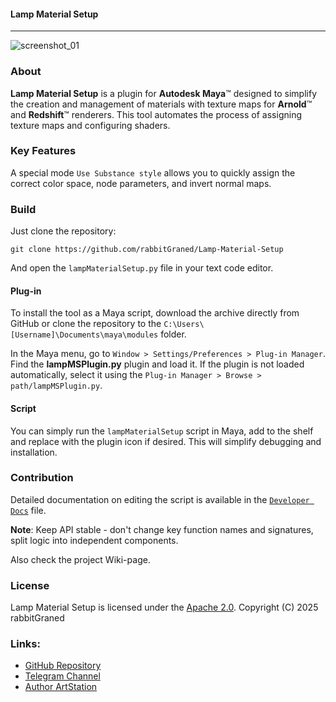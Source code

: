 #### Lamp Material Setup
----

 ![screenshot_01](https://github.com/user-attachments/assets/dfdae246-828c-46b7-ad4e-d90b268d2b3f)

### About
**Lamp Material Setup** is a plugin for **Autodesk Maya**™ designed to simplify the creation and management of materials with texture maps for **Arnold**™ and **Redshift**™ renderers. This tool automates the process of assigning texture maps and configuring shaders.

### Key Features
A special mode `Use Substance style` allows you to quickly assign the correct color space, node parameters, and invert normal maps.

### Build

Just clone the repository:

`git clone https://github.com/rabbitGraned/Lamp-Material-Setup`

And open the `lampMaterialSetup.py` file in your text code editor.
#### Plug-in
To install the tool as a Maya script, download the archive directly from GitHub or clone the repository to the `C:\Users\[Username]\Documents\maya\modules` folder.

In the Maya menu, go to `Window > Settings/Preferences > Plug-in Manager`.
Find the **lampMSPlugin.py** plugin and load it. If the plugin is not loaded automatically, select it using the `Plug-in Manager > Browse > path/lampMSPlugin.py`.

#### Script

You can simply run the `lampMaterialSetup` script in Maya, add to the shelf and replace with the plugin icon if desired. This will simplify debugging and installation.

### Contribution

Detailed documentation on editing the script is available in the [`Developer Docs`](Developer%20Docs.md) file.

**Note**: Keep API stable - don't change key function names and signatures, split logic into independent components.

Also check the project Wiki-page.

### License

Lamp Material Setup is licensed under the  [Apache 2.0](LICENSE). 
Copyright (C) 2025 rabbitGraned

### Links:

- [GitHub Repository](https://github.com/rabbitGraned/lamp-material-setup.git)
- [Telegram Channel](https://t.me/rabbitGranedAnimation)
- [Author ArtStation](https://artstation.com/rabbitgraned)
